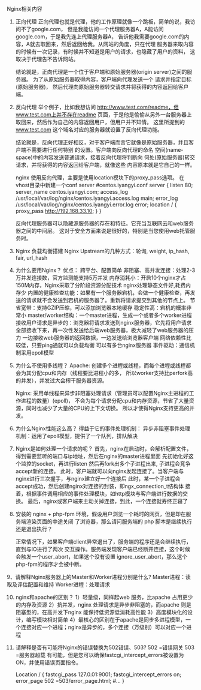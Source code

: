 Nginx相关内容

1. 正向代理
    正向代理也就是代理，他的工作原理就像一个跳板，简单的说，我访问不了google.com，
    但是我能访问一个代理服务器A，A能访问 google.com，于是我先连上代理服务器A，
    告诉他我需要google.com的内容，A就去取回来，然后返回给我。从网站的角度，只在代理
    服务器来取内容的时候有一次记录，有时候并不知道是用户的请求，也隐藏了用户的资料，
    这取决于代理告不告诉网站。

    结论就是，正向代理是一个位于客户端和原始服务器(origin server)之间的服务器。
    为了从原始服务器取得内容，客户端向代理发送一个 请求并指定目标(原始服务器)，
    然后代理向原始服务器转交请求并将获得的内容返回给客户端。

2. 反向代理
    举个例子，比如我想访问 http://www.test.com/readme，但www.test.com上并不存在readme
    页面，于是他是偷偷从另外一台服务器上 取回来，然后作为自己的内容返回用户，但用户并不知情。
    这里所提到的 www.test.com 这个域名对应的服务器就设置了反向代理功能。

    结论就是，反向代理正好相反，对于客户端而言它就像是原始服务器，并且客户端不需要进行任何特别
    的设置。客户端向反向代理的命名 空间(name-space)中的内容发送普通请求，接着反向代理将判断向
    何处(原始服务器)转交请求，并将获得的内容返回给客户端，就像这些 内容原本就是它自己的一样。

    nginx 使用反向代理，主要是使用location模块下的proxy_pass选项。
    在vhost目录中新建一个conf server
        #centos.iyangyi.conf
        server {
            listen 80;
            server_name centos.iyangyi.com;
            access_log /usr/local/var/log/nginx/centos.iyangyi.access.log main;
            error_log /usr/local/var/log/nginx/centos.iyangyi.error.log error;
            location / {
                proxy_pass http://192.168.33.10;
            }
        }

    反向代理服务器可以隐藏源服务器的存在和特征。它充当互联网云和web服务器之间的中间层。
    这对于安全方面来说是很好的，特别是当您使用web托管服务时。

3. Nginx 负载均衡搭建
    Nginx Upstream的几种方式：轮询, weight, ip_hash, fair, url_hash

4. 为什么要用Nginx？
   优点：
   跨平台、配置简单
   非阻塞、高并发连接：处理2-3万并发连接数，官方监测能支持5万并发
   内存消耗小：开启10个nginx才占150M内存，Nginx采取了分阶段资源分配技术
   nginx处理静态文件好,耗费内存少
   内置的健康检查功能：如果有一个服务器宕机，会做一个健康检查，再发送的请求就不会发送到宕机的服务器了。重新将请求提交到其他的节点上。
   节省宽带：支持GZIP压缩，可以添加浏览器本地缓存
   稳定性高：宕机的概率非常小
   master/worker结构：一个master进程，生成一个或者多个worker进程
   接收用户请求是异步的：浏览器将请求发送到nginx服务器，它先将用户请求全部接收下来，再一次性发送给后端web服务器，极大减轻了web服务器的压力
   一边接收web服务器的返回数据，一边发送给浏览器客户端
   网络依赖性比较低，只要ping通就可以负载均衡
   可以有多台nginx服务器
   事件驱动：通信机制采用epoll模型

5. 为什么不使用多线程？
   Apache: 创建多个进程或线程，而每个进程或线程都会为其分配cpu和内存（线程要比进程小的多，
   所以worker支持比perfork高的并发），并发过大会榨干服务器资源。

   Nginx: 采用单线程来异步非阻塞处理请求（管理员可以配置Nginx主进程的工作进程的数量）(epoll)，
   不会为每个请求分配cpu和内存资源，节省了大量资源，同时也减少了大量的CPU的上下文切换。
   所以才使得Nginx支持更高的并发。

6. 为什么Nginx性能这么高？
   得益于它的事件处理机制：
   异步非阻塞事件处理机制：运用了epoll模型，提供了一个队列，排队解决

7. Nginx是如何处理一个请求的呢？
   首先，nginx在启动时，会解析配置文件，得到需要监听的端口与ip地址，然后在nginx的master进程里面
   先初始化好这个监控的socket，再进行listen
   然后再fork出多个子进程出来, 子进程会竞争accept新的连接。
   此时，客户端就可以向nginx发起连接了。当客户端与nginx进行三次握手，与nginx建立好一个连接后
   此时，某一个子进程会accept成功，然后创建nginx对连接的封装，即ngx_connection_t结构体
   接着，根据事件调用相应的事件处理模块，如http模块与客户端进行数据的交换。
   最后，nginx或客户端来主动关掉连接，到此，一个连接就寿终正寝了

8. 安装的 nginx + php-fpm 环境，假设用户浏览一个耗时的网页，但是却在服务端渲染页面的中途关闭
    了浏览器，那么请问服务端的 php 脚本是继续执行还是退出执行？

    正常情况下，如果客户端client异常退出了，服务端的程序还是会继续执行，直到与IO进行了两次
    交互操作。服务端发现客户端已经断开连接，这个时候会触发一个user_abort，如果这个没有设置
    ignore_user_abort，那么这个php-fpm的程序才会被中断。

9、请解释Nginx服务器上的Master和Worker进程分别是什么?
    Master进程：读取及评估配置和维持
    Worker进程：处理请求

10. nginx和apache的区别？
    1）轻量级，同样起web 服务，比apache 占用更少的内存及资源
    2）抗并发，nginx 处理请求是异步非阻塞的，而apache 则是阻塞型的，在高并发下nginx 能保持低资源低消耗高性能
    3）高度模块化的设计，编写模块相对简单
    4）最核心的区别在于apache是同步多进程模型，一个连接对应一个进程；nginx是异步的，多个连接（万级别）可以对应一个进程

11. 请解释是否有可能将Nginx的错误替换为502错误、503?
    502 =错误网关
    503 =服务器超载
    有可能，但是您可以确保fastcgi_intercept_errors被设置为ON，并使用错误页面指令。

    Location / {
        fastcgi_pass 127.0.01:9001;
                  fastcgi_intercept_errors on;
                  error_page 502 =503/error_page.html;
                  #…
    }
